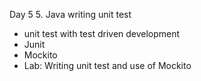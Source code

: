 Day 5 5. Java writing unit test
- unit test with test driven development
- Junit
- Mockito
- Lab: Writing unit test and use of Mockito
